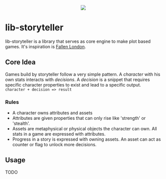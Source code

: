 <div style="text-align: center;">
    <img src="https://user-images.githubusercontent.com/12459210/147170496-bfa3341a-c922-47cb-84f5-221f95003fa6.png">
</div>

# lib-storyteller
lib-storyteller is a library that serves as core engine to make plot based games.
It's inspiration is [Fallen London](https://www.fallenlondon.com/).

## Core Idea
Games build by storyteller follow a very simple pattern.
A *character* with his own stats interacts with *decisions*.
A *decision* is a snippet that requires specific character properties to exist and lead to a specific output.
`character + decision => result`

### Rules
- A character owns attributes and assets
- Attributes are given properties that can only rise like 'strength' or 'stealth'.
- Assets are metaphysical or physical objects the character can own.
  All stats in a game are expressed with attributes.
- Progress in a story is expressed with owning assets.
  An asset can act as counter or flag to unlock more decisions.

## Usage
TODO